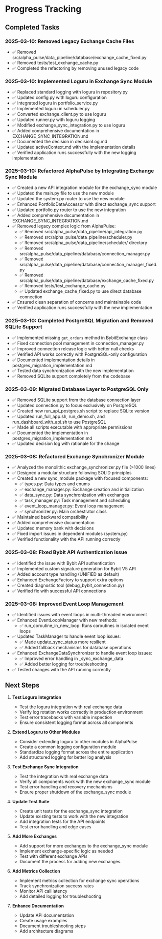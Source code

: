 # Progress Tracking

## Completed Tasks

### 2025-03-10: Removed Legacy Exchange Cache Files

- ✅ Removed src/alpha_pulse/data_pipeline/database/exchange_cache_fixed.py
- ✅ Removed tests/test_exchange_cache.py
- ✅ Completed the refactoring by removing unused legacy code

### 2025-03-10: Implemented Loguru in Exchange Sync Module

- ✅ Replaced standard logging with loguru in repository.py
- ✅ Updated config.py with loguru configuration
- ✅ Integrated loguru in portfolio_service.py
- ✅ Implemented loguru in scheduler.py
- ✅ Converted exchange_client.py to use loguru
- ✅ Updated runner.py with loguru logging
- ✅ Modified exchange_sync_integration.py to use loguru
- ✅ Added comprehensive documentation in EXCHANGE_SYNC_INTEGRATION.md
- ✅ Documented the decision in decisionLog.md
- ✅ Updated activeContext.md with the implementation details
- ✅ Verified application runs successfully with the new logging implementation

### 2025-03-10: Refactored AlphaPulse by Integrating Exchange Sync Module

- ✅ Created a new API integration module for the exchange_sync module
- ✅ Updated the main.py file to use the new module
- ✅ Updated the system.py router to use the new module
- ✅ Enhanced PortfolioDataAccessor with direct exchange_sync support
- ✅ Updated portfolio.py router to use the new integration
- ✅ Added comprehensive documentation in EXCHANGE_SYNC_INTEGRATION.md
- ✅ Removed legacy complex logic from AlphaPulse:
  - ✅ Removed src/alpha_pulse/data_pipeline/api_integration.py
  - ✅ Removed src/alpha_pulse/data_pipeline/scheduler.py
  - ✅ Removed src/alpha_pulse/data_pipeline/scheduler/ directory
  - ✅ Removed src/alpha_pulse/data_pipeline/database/connection_manager.py
  - ✅ Removed src/alpha_pulse/data_pipeline/database/connection_manager_fixed.py
  - ✅ Removed src/alpha_pulse/data_pipeline/database/exchange_cache_fixed.py
  - ✅ Removed tests/test_exchange_cache.py
  - ✅ Updated exchange_cache_fixed.py to use direct database connection
- ✅ Ensured clean separation of concerns and maintainable code
- ✅ Verified application runs successfully with the new implementation

### 2025-03-10: Completed PostgreSQL Migration and Removed SQLite Support

- ✅ Implemented missing `get_orders` method in BybitExchange class
- ✅ Fixed connection pool management in connection_manager.py
- ✅ Improved connection release logic with better null checks
- ✅ Verified API works correctly with PostgreSQL-only configuration
- ✅ Documented implementation details in postgres_migration_implementation.md
- ✅ Tested data synchronization with the new implementation
- ✅ Removed SQLite support completely from the codebase

### 2025-03-09: Migrated Database Layer to PostgreSQL Only

- ✅ Removed SQLite support from the database connection layer
- ✅ Updated connection.py to focus exclusively on PostgreSQL
- ✅ Created new run_api_postgres.sh script to replace SQLite version
- ✅ Updated run_full_app.sh, run_demo.sh, and run_dashboard_with_api.sh to use PostgreSQL
- ✅ Made all scripts executable with appropriate permissions
- ✅ Documented the implementation in postgres_migration_implementation.md
- ✅ Updated decision log with rationale for the change

### 2025-03-08: Refactored Exchange Synchronizer Module

- ✅ Analyzed the monolithic exchange_synchronizer.py file (>1000 lines)
- ✅ Designed a modular structure following SOLID principles
- ✅ Created a new sync_module package with focused components:
  - ✅ types.py: Data types and enums
  - ✅ exchange_manager.py: Exchange creation and initialization
  - ✅ data_sync.py: Data synchronization with exchanges
  - ✅ task_manager.py: Task management and scheduling
  - ✅ event_loop_manager.py: Event loop management
  - ✅ synchronizer.py: Main orchestrator class
- ✅ Maintained backward compatibility
- ✅ Added comprehensive documentation
- ✅ Updated memory bank with decisions
- ✅ Fixed import issues in dependent modules (system.py)
- ✅ Verified functionality with the API running correctly

### 2025-03-08: Fixed Bybit API Authentication Issue

- ✅ Identified the issue with Bybit API authentication
- ✅ Implemented custom signature generation for Bybit V5 API
- ✅ Added account type handling (UNIFIED as default)
- ✅ Enhanced ExchangeFactory to support extra options
- ✅ Created diagnostic tool (debug_bybit_connection.py)
- ✅ Verified fix with successful API connections

### 2025-03-08: Improved Event Loop Management

- ✅ Identified issues with event loops in multi-threaded environment
- ✅ Enhanced EventLoopManager with new methods:
  - ✅ run_coroutine_in_new_loop: Runs coroutines in isolated event loops
- ✅ Updated TaskManager to handle event loop issues:
  - ✅ Made update_sync_status more resilient
  - ✅ Added fallback mechanisms for database operations
- ✅ Enhanced ExchangeDataSynchronizer to handle event loop issues:
  - ✅ Improved error handling in _sync_exchange_data
  - ✅ Added better logging for troubleshooting
- ✅ Tested changes with the API running correctly

## Next Steps

1. **Test Loguru Integration**
   - Test the loguru integration with real exchange data
   - Verify log rotation works correctly in production environment
   - Test error tracebacks with variable inspection
   - Ensure consistent logging format across all components

2. **Extend Loguru to Other Modules**
   - Consider extending loguru to other modules in AlphaPulse
   - Create a common logging configuration module
   - Standardize logging format across the entire application
   - Add structured logging for better log analysis

3. **Test Exchange Sync Integration**
   - Test the integration with real exchange data
   - Verify all components work with the new exchange_sync module
   - Test error handling and recovery mechanisms
   - Ensure proper shutdown of the exchange_sync module

4. **Update Test Suite**
   - Create unit tests for the exchange_sync integration
   - Update existing tests to work with the new integration
   - Add integration tests for the API endpoints
   - Test error handling and edge cases

5. **Add More Exchanges**
   - Add support for more exchanges to the exchange_sync module
   - Implement exchange-specific logic as needed
   - Test with different exchange APIs
   - Document the process for adding new exchanges

6. **Add Metrics Collection**
   - Implement metrics collection for exchange sync operations
   - Track synchronization success rates
   - Monitor API call latency
   - Add detailed logging for troubleshooting

7. **Enhance Documentation**
   - Update API documentation
   - Create usage examples
   - Document troubleshooting steps
   - Add architecture diagrams
